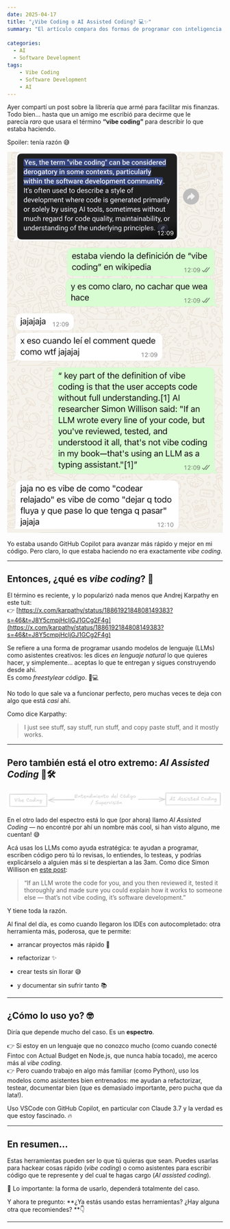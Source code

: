 ```yaml
---
date: 2025-04-17
title: "¿Vibe Coding o AI Assisted Coding? 💻✨"
summary: "El artículo compara dos formas de programar con inteligencia artificial: Vibe Coding, un estilo rápido y creativo donde se acepta lo que propone el modelo; y AI Assisted Coding, donde la IA actúa como asistente y el desarrollador mantiene control y entendimiento del código."

categories: 
  - AI
  - Software Development
tags:
    - Vibe Coding
    - Software Development
    - AI
---
```


Ayer compartí un post sobre la librería que armé para facilitar mis finanzas. Todo bien... hasta que un amigo me escribió para decirme que le parecía _raro_ que usara el término **“vibe coding”** para describir lo que estaba haciendo.  

Spoiler: tenía razón 😅

![Afortunadamente mis amigos cachan más que yo.](conversacion-vibecoding.jpg)

Yo estaba usando GitHub Copilot para avanzar más rápido y mejor en mi código. Pero claro, lo que estaba haciendo no era exactamente _vibe coding_.

---

## Entonces, ¿qué es _vibe coding_? 🤔

El término es reciente, y lo popularizó nada menos que Andrej Karpathy en este tuit:  
👉 [https://x.com/karpathy/status/1886192184808149383?s=46&t=J8Y5cmpjHcljGJ1GCg2F4g](https://x.com/karpathy/status/1886192184808149383?s=46&t=J8Y5cmpjHcljGJ1GCg2F4g)

Se refiere a una forma de programar usando modelos de lenguaje (LLMs) como asistentes creativos: les dices _en lenguaje natural_ lo que quieres hacer, y simplemente… aceptas lo que te entregan y sigues construyendo desde ahí.  
Es como _freestylear código_.  🎤💻

No todo lo que sale va a funcionar perfecto, pero muchas veces te deja con algo que está _casi_ ahí.

Como dice Karpathy:

> I just see stuff, say stuff, run stuff, and copy paste stuff, and it mostly works.

---

## Pero también está el otro extremo: _AI Assisted Coding_ 🧠🛠️

![](vibecoding-supervision-ai-assisted-coding.png)

En el otro lado del espectro está lo que (por ahora) llamo _AI Assisted Coding_ — no encontré por ahí un nombre más cool, si han visto alguno, me cuentan! 😅

Acá usas los LLMs como ayuda estratégica: te ayudan a programar, escriben código pero tú lo revisas, lo entiendes, lo testeas, y podrías explicárselo a alguien más si te despiertan a las 3am. Como dice Simon Willison en [este post](https://simonwillison.net/2025/Mar/19/vibe-coding/):

> “If an LLM wrote the code for you, and you then reviewed it, tested it thoroughly and made sure you could explain how it works to someone else — that’s not vibe coding, it’s software development.”

Y tiene toda la razón. 

Al final del día, es como cuando llegaron los IDEs con autocompletado: otra herramienta más, poderosa, que te permite:

- arrancar proyectos más rápido 🚀
    
- refactorizar ✨
    
- crear tests sin llorar 😅
    
- y documentar sin sufrir tanto 📚

---

## ¿Cómo lo uso yo? 🤓

Diría que depende mucho del caso. Es un **espectro**.

👉 Si estoy en un lenguaje que no conozco mucho (como cuando conecté Fintoc con Actual Budget en Node.js, que nunca había tocado), me acerco más al _vibe coding_.  
👉 Pero cuando trabajo en algo más familiar (como Python), uso los modelos como asistentes bien entrenados: me ayudan a refactorizar, testear, documentar bien (que es demasiado importante, pero pucha que da lata!).

Uso VSCode con GitHub Copilot, en particular con Claude 3.7 y la verdad es que estoy fascinado. 🔥

---

## En resumen...

Estas herramientas pueden ser lo que tú quieras que sean. Puedes usarlas para hackear cosas rápido (_vibe coding_) o como asistentes para escribir código que te represente y del cual te hagas cargo (_AI assisted coding_).

🎯 Lo importante: la forma de usarlo, dependerá totalmente del caso.

Y ahora te pregunto: **¿Ya estás usando estas herramientas? ¿Hay alguna otra que recomiendes? **👇

---